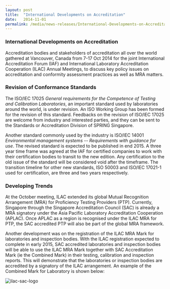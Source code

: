 ```yaml
---
layout: post
title:  "International Developments on Accreditation"
date:   2014-11-01
permalink: /media/news-releases/International-Developments-on-Accreditation
---
```


### International Developments on Accreditation

Accreditation bodies and stakeholders of accreditation all over the world gathered at Vancouver, Canada from 7-17 Oct 2014 for the joint International Accreditation Forum (IAF) and International Laboratory Accreditation Cooperation (ILAC) Annual Meetings, to discuss key policy issues on accreditation and conformity assessment practices as well as MRA matters.

### Revision of Conformance Standards

The ISO/IEC 17025 *General requirements for the Competence of Testing and Calibration Laboratories*, an important standard used by laboratories around the world, is under revision. An ISO Working Group has been formed for the revision of this standard.  Feedbacks on the revision of ISO/IEC 17025 are welcome from industry and interested parties, and they can be sent to the Standards or Accreditation Division of SPRING Singapore.  

Another standard commonly used by the industry is ISO/IEC 14001 *Environmental management systems -- Requirements with guidance for use*. The revised standard is expected to be published in end 2015. A three year time frame was agreed at the IAF for certified companies to work with their certification bodies to transit to the new edition. Any certification to the old issue of the standard will be considered void after the timeframe. The transition timeline for other new standards, ISO 50003 and ISO/IEC 17021-1 used for certification, are three and two years respectively.

### Developing Trends

At the October meeting, ILAC extended its global Mutual Recognition Arrangement (MRA) for Proficiency Testing Providers (PTP). Currently, Singapore through the Singapore Accreditation Council (SAC) is already a MRA signatory under the Asia Pacific Laboratory Accreditation Cooperation (APLAC). Once APLAC as a region is recognised under the ILAC MRA for PTP, the SAC accredited PTP will also be part of the global MRA framework.

Another development was on the registration of the ILAC MRA Mark for laboratories and inspection bodies. With the ILAC registration expected to complete in early 2015, SAC accredited laboratories and inspection bodies will be able to use the ILAC MRA Mark together with SAC Accreditation Mark (ie the Combined Mark) in their testing, calibration and inspection reports. This will demonstrate that the laboratories or inspection bodies are accredited by a signatory of the ILAC arrangement. An example of the Combined Mark for Laboratory is shown below:

![ilac-sac-logo](/images/press-release/documents/ilac-sac-Logo.png)
